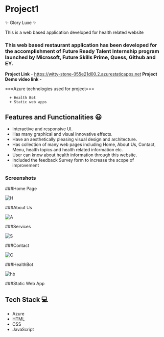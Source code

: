 # Project1
✨ Glory Luxe ✨

This is a web based application developed for health related website

### This web based restaurant application has been developed for the accomplishment of Future Ready Talent Internship program launched by Microsoft, Future Skills Prime, Quess, Github and EY.


**Project Link** - https://witty-stone-055e21d00.2.azurestaticapps.net
**Project Demo video link** - 


===Azure technologies used for project===
      
      + Health Bot
      + Static web apps


## Features and Functionalities 😃

- Interactive and responsive UI.
- Has many graphical and visual innovative effects.
- Have an aesthetically pleasing visual design and architecture.
- Has collection of many web pages including Home, About Us, Contact, Menu, health topics and health related information etc.
- User can know about health information through this website.
- Included the feedback Survey form to increase the scope of improvement 

### Screenshots
###Home Page


![H](https://user-images.githubusercontent.com/111440383/201911059-5043ff2b-099d-49f8-a17f-d796a36efdba.jpg)



###About Us


![A](https://user-images.githubusercontent.com/111440383/201910825-a25f65fa-cfc4-484c-84a0-d46008bb0db0.jpg)



###Services


![S](https://user-images.githubusercontent.com/111440383/201910857-88cb00c7-2733-4f1b-a257-dd9420537898.jpg)


###Contact


![C](https://user-images.githubusercontent.com/111440383/201910893-a1e193e2-e719-4d3f-aa0b-a1113b939054.jpg)



###HealthBot

![hb](https://user-images.githubusercontent.com/111440383/201910916-5c6a1fa6-8478-4f7c-ae2c-def21e3bcb83.jpg)


###Static Web App



 
 
## Tech Stack 💻

- Azure
- HTML
- CSS
- JavaScript

